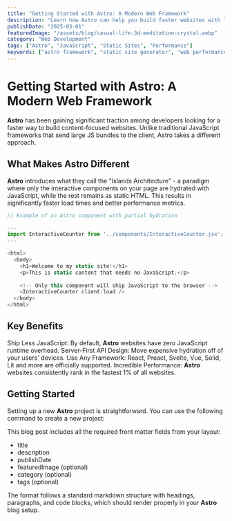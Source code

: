 ```yaml
---
title: "Getting Started with Astro: A Modern Web Framework"
description: "Learn how Astro can help you build faster websites with less JavaScript while maintaining a great developer experience."
publishDate: "2025-03-01"
featuredImage: "/assets/blog/casual-life-3d-meditation-crystal.webp"
category: "Web Development"
tags: ["Astro", "JavaScript", "Static Sites", "Performance"]
keywords: ["astro framework", "static site generator", "web performance", "islands architecture", "component-based", "partial hydration"]
---
```


# Getting Started with Astro: A Modern Web Framework

**Astro** has been gaining significant traction among developers looking for a faster way to build content-focused websites. Unlike traditional JavaScript frameworks that send large JS bundles to the client, Astro takes a different approach.

## What Makes Astro Different

**Astro** introduces what they call the "Islands Architecture" - a paradigm where only the interactive components on your page are hydrated with JavaScript, while the rest remains as static HTML. This results in significantly faster load times and better performance metrics.

```js
// Example of an Astro component with partial hydration

---
import InteractiveCounter from '../components/InteractiveCounter.jsx';
---

<html>
  <body>
    <h1>Welcome to my static site!</h1>
    <p>This is static content that needs no JavaScript.</p>
    
    <!-- Only this component will ship JavaScript to the browser -->
    <InteractiveCounter client:load />
  </body>
</html>

```

## Key Benefits

Ship Less JavaScript: By default, **Astro** websites have zero JavaScript runtime overhead.
Server-First API Design: Move expensive hydration off of your users' devices.
Use Any Framework: React, Preact, Svelte, Vue, Solid, Lit and more are officially supported.
Incredible Performance: **Astro** websites consistently rank in the fastest 1% of all websites.

## Getting Started
Setting up a new **Astro** project is straightforward. You can use the following command to create a new project:

This blog post includes all the required front matter fields from your layout:
- title
- description
- publishDate
- featuredImage (optional)
- category (optional)
- tags (optional)


The format follows a standard markdown structure with headings, paragraphs, and code blocks, which should render properly in your **Astro** blog setup.